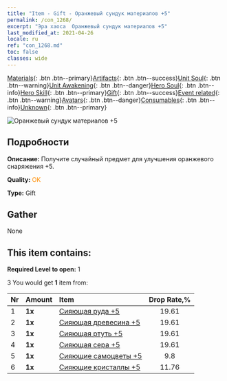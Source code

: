 ```yaml
---
title: "Item - Gift - Оранжевый сундук материалов +5"
permalink: /con_1268/
excerpt: "Эра хаоса  Оранжевый сундук материалов +5"
last_modified_at: 2021-04-26
locale: ru
ref: "con_1268.md"
toc: false
classes: wide
---
```

 [Materials](/ItemsRU/){: .btn .btn--primary}[Artifacts](/ItemsRU/Artifacts/){: .btn .btn--success}[Unit Soul](/ItemsRU/UnitSoul/){: .btn .btn--warning}[Unit Awakening](/ItemsRU/UnitAwakening/){: .btn .btn--danger}[Hero Soul](/ItemsRU/HeroSoul/){: .btn .btn--info}[Hero Skill](/ItemsRU/HeroSkill/){: .btn .btn--primary}[Gift](/ItemsRU/Gift/){: .btn .btn--success}[Event related](/ItemsRU/Events/){: .btn .btn--warning}[Avatars](/ItemsRU/Avatars/){: .btn .btn--danger}[Consumables](/ItemsRU/Consumables/){: .btn .btn--info}[Unknown](/ItemsRU/Unknown/){: .btn .btn--primary}

 ![Оранжевый сундук материалов +5](/images/t/i_304002.png)

## Подробности
 **Описание:** Получите случайный предмет для улучшения оранжевого снаряжения +5.

 **Quality:** <span style="color: #FF8C00">OK</span>

 **Type:** Gift

## Gather

  None

## This item contains:

 **Required Level to open:** 1

 3 You would get **1** item  from:

  | Nr | Amount |     Item    | Drop Rate,% |
  |:---|:-------|:------------|:---------:|
  | 1 |  **1x** | [Сияющая руда +5](/ItemsRU/mat_96/) | 19.61 | 
  | 2 |  **1x** | [Сияющая древесина +5](/ItemsRU/mat_97/) | 19.61 | 
  | 3 |  **1x** | [Сияющая ртуть +5](/ItemsRU/mat_98/) | 19.61 | 
  | 4 |  **1x** | [Сияющая сера +5](/ItemsRU/mat_99/) | 19.61 | 
  | 5 |  **1x** | [Сияющие самоцветы +5](/ItemsRU/mat_100/) | 9.8 | 
  | 6 |  **1x** | [Сияющие кристаллы +5](/ItemsRU/mat_101/) | 11.76 | 
